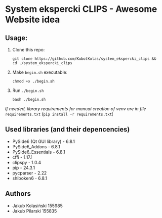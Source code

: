 # System ekspercki CLIPS - Awesome Website idea

## Usage:
1) Clone this repo:

   ```
   git clone https://github.com/KubotKolas/system_ekspercki_clips && cd ./system_ekspercki_clips
   ``` 
2) Make `begin.sh` executable:

   ```
   chmod +x ./begin.sh
   ```
3) Run `./begin.sh`
   ```
   bash ./begin.sh
   ```

_If needed, library requirements for manual creation of venv are in file_ `requirements.txt` (`pip install -r requirements.txt`)

## Used libraries (and their depencencies)
* PySide6 (Qt GUI library) - 6.8.1
* PySide6_Addons - 6.8.1
* PySide6_Essentials - 6.8.1
* cffi - 1.17.1
* clipspy - 1.0.4
* pip - 24.3.1
* pycparser - 2.22
* shiboken6 - 6.8.1

## Authors
* Jakub Kolasiński 155985
* Jakub Pilarski 155835